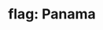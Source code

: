---
layout: flags
title: "flag: Panama"
emoji: flag_panama
permalink: 🇵🇦.html
image: assets/img/3moji/flag_panama.png
---